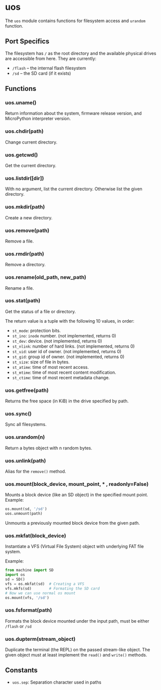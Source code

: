 # uos

The `uos` module contains functions for filesystem access and `urandom` function.

## Port Specifics

The filesystem has `/` as the root directory and the available physical drives are accessible from here. They are currently:

* `/flash` – the internal flash filesystem
* `/sd` – the SD card \(if it exists\)

## Functions

### uos.uname\(\)

Return information about the system, firmware release version, and MicroPython interpreter version.

### uos.chdir\(path\)

Change current directory.

### uos.getcwd\(\)

Get the current directory.

### uos.listdir\(\[dir\]\)

With no argument, list the current directory. Otherwise list the given directory.

### uos.mkdir\(path\)

Create a new directory.

### uos.remove\(path\)

Remove a file.

### uos.rmdir\(path\)

Remove a directory.

### uos.rename\(old\_path, new\_path\)

Rename a file.

### uos.stat\(path\)

Get the status of a file or directory.

The return value is a tuple with the following 10 values, in order:

* `st_mode`: protection bits.
* `st_ino`: `inode` number. \(not implemented, returns 0\)
* `st_dev`: device. \(not implemented, returns 0\)
* `st_nlink`: number of hard links. \(not implemented, returns 0\)
* `st_uid`: user id of owner. \(not implemented, returns 0\)
* `st_gid`: group id of owner. \(not implemented, returns 0\)
* `st_size`: size of file in bytes.
* `st_atime`: time of most recent access.
* `st_mtime`: time of most recent content modification.
* `st_ctime`: time of most recent metadata change.

### uos.getfree\(path\)

Returns the free space \(in KiB\) in the drive specified by path.

### uos.sync\(\)

Sync all filesystems.

### uos.urandom\(n\)

Return a bytes object with n random bytes.

### uos.unlink\(path\)

Alias for the `remove()` method.

### uos.mount\(block\_device, mount\_point, \* , readonly=False\)

Mounts a block device \(like an SD object\) in the specified mount point. Example:

```python
os.mount(sd, '/sd')
uos.unmount(path)
```

Unmounts a previously mounted block device from the given path.

### uos.mkfat\(block\_device\)

Instantiate a VFS \(Virtual File System\) object with underlying FAT file system.

Example:

```python
from machine import SD
import os
sd = SD()
vfs = os.mkfat(sd)	# Creating a VFS 
vfs.mkfs(sd)     	# Formating the SD card
# Now we can use normal os mount
os.mount(vfs, '/sd')
```

### uos.fsformat\(path\)

Formats the block device mounted under the input path, must be either `/flash` or `/sd`

### uos.dupterm\(stream\_object\)

Duplicate the terminal \(the REPL\) on the passed stream-like object. The given object must at least implement the `read()` and `write()` methods.

## Constants

* `uos.sep`: Separation character used in paths

